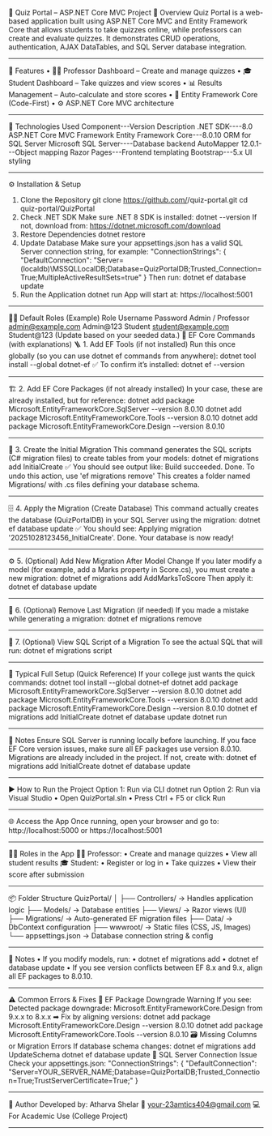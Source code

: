 ﻿🧩 Quiz Portal – ASP.NET Core MVC Project
📘 Overview
Quiz Portal is a web-based application built using ASP.NET Core MVC and Entity Framework Core that allows students to take quizzes online, while professors can create and evaluate quizzes.
It demonstrates CRUD operations, authentication, AJAX DataTables, and SQL Server database integration.
________________________________________
🚀 Features
•	🧑‍🏫 Professor Dashboard – Create and manage quizzes
•	🎓 Student Dashboard – Take quizzes and view scores
•	📊 Results Management – Auto-calculate and store scores
•	💾 Entity Framework Core (Code-First)
•	⚙️ ASP.NET Core MVC architecture
________________________________________
🧰 Technologies Used
Component---Version	Description
.NET SDK----8.0	ASP.NET Core MVC Framework
Entity Framework Core---8.0.10	ORM for SQL Server
Microsoft SQL Server----Database backend
AutoMapper	12.0.1---Object mapping
Razor Pages---Frontend templating
Bootstrap---5.x	UI styling
________________________________________
⚙️ Installation & Setup
1. Clone the Repository
git clone https://github.com/<your-username>/quiz-portal.git
cd quiz-portal/QuizPortal
2. Check .NET SDK
Make sure .NET 8 SDK is installed:
dotnet --version
If not, download from: https://dotnet.microsoft.com/download
3. Restore Dependencies
dotnet restore
4. Update Database
Make sure your appsettings.json has a valid SQL Server connection string, for example:
"ConnectionStrings": {
  "DefaultConnection": "Server=(localdb)\\MSSQLLocalDB;Database=QuizPortalDB;Trusted_Connection=True;MultipleActiveResultSets=true"
}
Then run:
dotnet ef database update
5. Run the Application
dotnet run
App will start at:
https://localhost:5001
________________________________________
🧑‍💻 Default Roles (Example)
Role	Username	Password
Admin / Professor	admin@example.com	Admin@123
Student	student@example.com	Student@123
(Update based on your seeded data.)
🧰 EF Core Commands (with explanations)
🪜 1. Add EF Tools (if not installed)
Run this once globally (so you can use dotnet ef commands from anywhere):
dotnet tool install --global dotnet-ef
✅ To confirm it’s installed:
dotnet ef --version
________________________________________
🏗️ 2. Add EF Core Packages (if not already installed)
In your case, these are already installed, but for reference:
dotnet add package Microsoft.EntityFrameworkCore.SqlServer --version 8.0.10
dotnet add package Microsoft.EntityFrameworkCore.Tools --version 8.0.10
dotnet add package Microsoft.EntityFrameworkCore.Design --version 8.0.10
________________________________________
🧱 3. Create the Initial Migration
This command generates the SQL scripts (C# migration files) to create tables from your models:
dotnet ef migrations add InitialCreate
✅ You should see output like:
Build succeeded.
Done. To undo this action, use 'ef migrations remove'
This creates a folder named Migrations/ with .cs files defining your database schema.
________________________________________
🗄️ 4. Apply the Migration (Create Database)
This command actually creates the database (QuizPortalDB) in your SQL Server using the migration:
dotnet ef database update
✅ You should see:
Applying migration '20251028123456_InitialCreate'.
Done.
Your database is now ready!
________________________________________
⚙️ 5. (Optional) Add New Migration After Model Change
If you later modify a model (for example, add a Marks property in Score.cs), you must create a new migration:
dotnet ef migrations add AddMarksToScore
Then apply it:
dotnet ef database update
________________________________________
🧹 6. (Optional) Remove Last Migration (if needed)
If you made a mistake while generating a migration:
dotnet ef migrations remove
________________________________________
📜 7. (Optional) View SQL Script of a Migration
To see the actual SQL that will run:
dotnet ef migrations script
________________________________________
🧩 Typical Full Setup (Quick Reference)
If your college just wants the quick commands:
dotnet tool install --global dotnet-ef
dotnet add package Microsoft.EntityFrameworkCore.SqlServer --version 8.0.10
dotnet add package Microsoft.EntityFrameworkCore.Tools --version 8.0.10
dotnet add package Microsoft.EntityFrameworkCore.Design --version 8.0.10
dotnet ef migrations add InitialCreate
dotnet ef database update
dotnet run
________________________________________
🧾 Notes
Ensure SQL Server is running locally before launching.
If you face EF Core version issues, make sure all EF packages use version 8.0.10.
Migrations are already included in the project. If not, create with:
dotnet ef migrations add InitialCreate
dotnet ef database update
________________________________________

▶️ How to Run the Project
Option 1: Run via CLI
dotnet run
Option 2: Run via Visual Studio
•	Open QuizPortal.sln
•	Press Ctrl + F5 or click Run
________________________________________
🌐 Access the App
Once running, open your browser and go to:
http://localhost:5000
or
https://localhost:5001
________________________________________
👨‍🏫 Roles in the App
🧑‍🏫 Professor:
•	Create and manage quizzes
•	View all student results
🎓 Student:
•	Register or log in
•	Take quizzes
•	View their score after submission
________________________________________
📦 Folder Structure
QuizPortal/
│
├── Controllers/          → Handles application logic
├── Models/               → Database entities
├── Views/                → Razor views (UI)
├── Migrations/           → Auto-generated EF migration files
├── Data/                 → DbContext configuration
├── wwwroot/              → Static files (CSS, JS, Images)
└── appsettings.json      → Database connection string & config
________________________________________
🧠 Notes
•	If you modify models, run:
•	dotnet ef migrations add <MigrationName>
•	dotnet ef database update
•	If you see version conflicts between EF 8.x and 9.x, align all EF packages to 8.0.10.
________________________________________
⚠️ Common Errors & Fixes
🧩 EF Package Downgrade Warning
If you see:
Detected package downgrade: Microsoft.EntityFrameworkCore.Design from 9.x.x to 8.x.x
➡ Fix by aligning versions:
dotnet add package Microsoft.EntityFrameworkCore.Design --version 8.0.10
dotnet add package Microsoft.EntityFrameworkCore.Tools --version 8.0.10
🗃️ Missing Columns or Migration Errors
If database schema changes:
dotnet ef migrations add UpdateSchema
dotnet ef database update
🔗 SQL Server Connection Issue
Check your appsettings.json:
"ConnectionStrings": {
  "DefaultConnection": "Server=YOUR_SERVER_NAME;Database=QuizPortalDB;Trusted_Connection=True;TrustServerCertificate=True;"
}
________________________________________
🏁 Author
Developed by: Atharva Shelar
📧 your-23amtics404@gmail.com
💻 For Academic Use (College Project)
________________________________________

